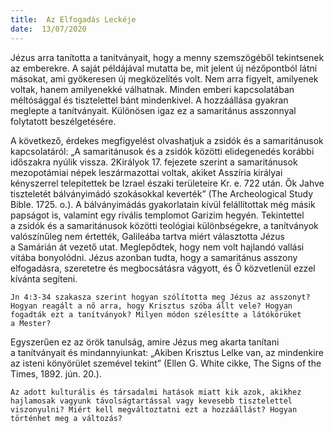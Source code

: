 ```yaml
---
title:  Az Elfogadás Leckéje
date:  13/07/2020
---
```


Jézus arra tanította a tanítványait, hogy a menny szemszögéből tekintsenek az emberekre. A saját példájával mutatta be, mit jelent új nézőpontból látni másokat, ami gyökeresen új megközelítés volt. Nem arra figyelt, amilyenek voltak, hanem amilyenekké válhatnak. Minden emberi kapcsolatában méltósággal és tisztelettel bánt mindenkivel. A hozzáállása gyakran meglepte a tanítványait. Különösen igaz ez a samaritánus asszonnyal folytatott beszélgetésére.

A következő, érdekes megfigyelést olvashatjuk a zsidók és a samaritánusok kapcsolatáról: „A samaritánusok és a zsidók közötti elidegenedés korábbi időszakra nyúlik vissza. 2Királyok 17. fejezete szerint a samaritánusok mezopotámiai népek leszármazottai voltak, akiket Asszíria királyai kényszerrel telepítettek be Izrael északi területeire Kr. e. 722 után. Ők Jahve tiszteletét bálványimádó szokásokkal keverték” (The Archeological Study Bible. 1725. o.). A bálványimádás gyakorlatain kívül felállítottak még másik papságot is, valamint egy rivális templomot Garizim hegyén. Tekintettel a zsidók és a samaritánusok közötti teológiai különbségekre, a tanítványok valószínűleg nem értették, Galileába tartva miért választotta Jézus a Samárián át vezető utat. Meglepődtek, hogy nem volt hajlandó vallási vitába bonyolódni. Jézus azonban tudta, hogy a samaritánus asszony elfogadásra, szeretetre és megbocsátásra vágyott, és Ő közvetlenül ezzel kívánta segíteni.

`Jn 4:3-34 szakasza szerint hogyan szólította meg Jézus az asszonyt? Hogyan reagált a nő arra, hogy Krisztus szóba állt vele? Hogyan fogadták ezt a tanítványok? Milyen módon szélesítte a látókörüket a Mester?`

Egyszerűen ez az örök tanulság, amire Jézus meg akarta tanítani a tanítványait és mindannyiunkat: „Akiben Krisztus Lelke van, az mindenkire az isteni könyörület szemével tekint” (Ellen G. White cikke, The Signs of the Times, 1892. jún. 20.).

`Az adott kulturális és társadalmi hatások miatt kik azok, akikhez hajlamosak vagyunk távolságtartással vagy kevesebb tisztelettel viszonyulni? Miért kell megváltoztatni ezt a hozzáállást? Hogyan történhet meg a változás?`